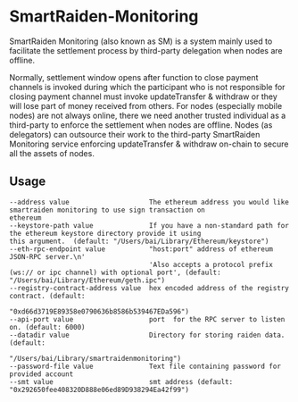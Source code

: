 # SmartRaiden-Monitoring
SmartRaiden Monitoring (also known as SM) is a system mainly used to facilitate the settlement process by third-party delegation when nodes are offline.

 Normally, settlement window opens after function to close payment channels is invoked during which the participant who is not responsible for closing payment channel must invoke updateTransfer & withdraw or they will lose part of money received from others. For nodes (especially mobile nodes) are not always online, there we need another trusted individual as a third-party to enforce the settlement when nodes are offline.  Nodes (as delegators) can outsource their work to the third-party SmartRaiden Monitoring service enforcing updateTransfer & withdraw on-chain to secure all the assets of nodes.


## Usage
```
--address value                    The ethereum address you would like smartraiden monitoring to use sign transaction on                                    ethereum
--keystore-path value              If you have a non-standard path for the ethereum keystore directory provide it using                                     this argument.  (default: "/Users/bai/Library/Ethereum/keystore")
--eth-rpc-endpoint value           "host:port" address of ethereum JSON-RPC server.\n'
                                   'Also accepts a protocol prefix (ws:// or ipc channel) with optional port', (default: "/Users/bai/Library/Ethereum/geth.ipc")
--registry-contract-address value  hex encoded address of the registry contract. (default:  
                                   "0xd66d3719E89358e0790636b8586b539467EDa596")                         
--api-port value                   port  for the RPC server to listen on. (default: 6000)
--datadir value                    Directory for storing raiden data. (default:
                                   "/Users/bai/Library/smartraidenmonitoring")                      
--password-file value              Text file containing password for provided account
--smt value                        smt address (default: "0x292650fee408320D888e06ed89D938294Ea42f99")
```